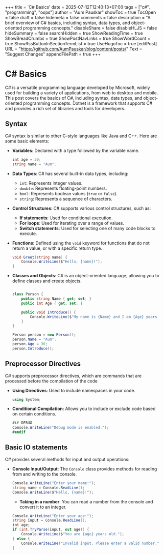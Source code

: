 +++
title = 'C# Basics'
date = 2025-07-12T12:40:13+07:00
tags = ["c#", "programming", "oops"]
author = "Aum Pauskar"
showToc = true
TocOpen = false
draft = false
hidemeta = false
comments = false
description = "A brief overview of C# basics, including syntax, data types, and object-oriented programming concepts."
disableShare = false
disableHLJS = false
hideSummary = false
searchHidden = true
ShowReadingTime = true
ShowBreadCrumbs = true
ShowPostNavLinks = true
ShowWordCount = true
ShowRssButtonInSectionTermList = true
UseHugoToc = true
[editPost]
    URL = "https://github.com/AumPauskar/blog/content/posts/"
    Text = "Suggest Changes"
    appendFilePath = true
+++

# C# Basics

C# is a versatile programming language developed by Microsoft, widely used for building a variety of applications, from web to desktop and mobile. This post covers the basics of C#, including syntax, data types, and object-oriented programming concepts. Dotnet is a framework that supports C# and provides a rich set of libraries and tools for developers.

## Syntax
C# syntax is similar to other C-style languages like Java and C++. Here are some basic elements:
- **Variables**: Declared with a type followed by the variable name.
    ```csharp
    int age = 30;
    string name = "Aum";
    ```
- **Data Types**: C# has several built-in data types, including:
    - `int`: Represents integer values.
    - `double`: Represents floating-point numbers.
    - `bool`: Represents boolean values (`true` or `false`).
    - `string`: Represents a sequence of characters.
- **Control Structures**: C# supports various control structures, such as:
    - **If statements**: Used for conditional execution.
    - **For loops**: Used for iterating over a range of values.
    - **Switch statements**: Used for selecting one of many code blocks to execute.

- **Functions**: Defined using the `void` keyword for functions that do not return a value, or with a specific return type.
    ```csharp
    void Greet(string name) {
        Console.WriteLine($"Hello, {name}!");
    }
    ```

- **Classes and Objects**: C# is an object-oriented language, allowing you to define classes and create objects.
    ```csharp

    class Person {
        public string Name { get; set; }
        public int Age { get; set; }

        public void Introduce() {
            Console.WriteLine($"My name is {Name} and I am {Age} years old.");
        }
    }

    Person person = new Person();
    person.Name = "Aum";
    person.Age = 30;
    person.Introduce();
    ```

## Preprocessor Directives
C# supports preprocessor directives, which are commands that are processed before the compilation of the code
- **Using Directives**: Used to include namespaces in your code.
    ```csharp
    using System;
    ```
- **Conditional Compilation**: Allows you to include or exclude code based on certain conditions.
    ```csharp
    #if DEBUG
    Console.WriteLine("Debug mode is enabled.");
    #endif
    ```

## Basic IO statements
C# provides several methods for input and output operations:
- **Console Input/Output**: The `Console` class provides methods for reading from and
writing to the console.
    ```csharp
    Console.WriteLine("Enter your name:");
    string name = Console.ReadLine();
    Console.WriteLine($"Hello, {name}!");
    ```

    - **Taking in a number**: You can read a number from the console and convert it to an integer.
    ```csharp
    Console.WriteLine("Enter your age:");
    string input = Console.ReadLine();
    int age;
    if (int.TryParse(input, out age)) {
        Console.WriteLine($"You are {age} years old.");
    } else {
        Console.WriteLine("Invalid input. Please enter a valid number.");
    }
    ```
